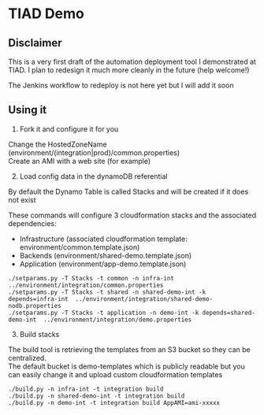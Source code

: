 # TIAD Demo

## Disclaimer
This is a very first draft of the automation deployment tool I demonstrated at TIAD. I plan to redesign it much more cleanly in the future (help welcome!)

The Jenkins workflow to redeploy is not here yet but I will add it soon

## Using it
1. Fork it and configure it for you

Change the HostedZoneName (environment/(integration|prod)/common.properties)  
Create an AMI with a web site (for example)
 
2. Load config data in the dynamoDB referential

By default the Dynamo Table is called Stacks and will be created if it does not exist

These commands will configure 3 cloudformation stacks and the associated dependencies:
- Infrastructure (associated cloudformation template: environment/common.template.json)
- Backends (environment/shared-demo.template.json)
- Application (environment/app-demo.template.json)

```
./setparams.py -T Stacks -t common -n infra-int ../environment/integration/common.properties
./setparams.py -T Stacks -t shared -n shared-demo-int -k depends=infra-int  ../environment/integration/shared-demo-nodb.properties
./setparams.py -T Stacks -t application -n demo-int -k depends=shared-demo-int  ../environment/integration/demo.properties
```

3. Build stacks

The build tool is retrieving the templates from an S3 bucket so they can be centralized.  
The default bucket is demo-templates which is publicly readable but you can easily change it and upload custom cloudformation templates

```
./build.py -n infra-int -t integration build
./build.py -n shared-demo-int -t integration build
./build.py -n demo-int -t integration build AppAMI=ami-xxxxx
```
